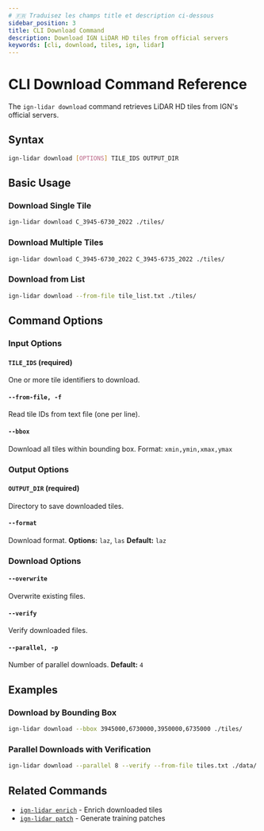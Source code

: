 ```yaml
---
# 🇫🇷 Traduisez les champs title et description ci-dessous
sidebar_position: 3
title: CLI Download Command
description: Download IGN LiDAR HD tiles from official servers
keywords: [cli, download, tiles, ign, lidar]
---
```


<!-- 
🇫🇷 TRADUCTION FRANÇAISE REQUISE
Ce document doit être traduit de l'anglais vers le français.
Veuillez traduire les titres, descriptions et texte principal.
Conservez tous les blocs de code, commandes et exemples techniques tels quels.
-->


# CLI Download Command Reference

The `ign-lidar download` command retrieves LiDAR HD tiles from IGN's official servers.

## Syntax

```bash
ign-lidar download [OPTIONS] TILE_IDS OUTPUT_DIR
```

## Basic Usage

### Download Single Tile

```bash
ign-lidar download C_3945-6730_2022 ./tiles/
```

### Download Multiple Tiles

```bash
ign-lidar download C_3945-6730_2022 C_3945-6735_2022 ./tiles/
```

### Download from List

```bash
ign-lidar download --from-file tile_list.txt ./tiles/
```

## Command Options

### Input Options

#### `TILE_IDS` (required)

One or more tile identifiers to download.

#### `--from-file, -f`

Read tile IDs from text file (one per line).

#### `--bbox`

Download all tiles within bounding box.
Format: `xmin,ymin,xmax,ymax`

### Output Options

#### `OUTPUT_DIR` (required)

Directory to save downloaded tiles.

#### `--format`

Download format.
**Options:** `laz`, `las`
**Default:** `laz`

### Download Options

#### `--overwrite`

Overwrite existing files.

#### `--verify`

Verify downloaded files.

#### `--parallel, -p`

Number of parallel downloads.
**Default:** `4`

## Examples

### Download by Bounding Box

```bash
ign-lidar download --bbox 3945000,6730000,3950000,6735000 ./tiles/
```

### Parallel Downloads with Verification

```bash
ign-lidar download --parallel 8 --verify --from-file tiles.txt ./data/
```

## Related Commands

- [`ign-lidar enrich`](./cli-enrich.md) - Enrich downloaded tiles
- [`ign-lidar patch`](./cli-patch.md) - Generate training patches
